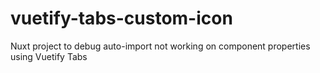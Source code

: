 # vuetify-tabs-custom-icon
Nuxt project to debug auto-import not working on component properties using Vuetify Tabs
